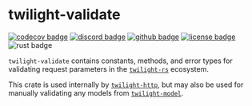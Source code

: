 # twilight-validate

[![codecov badge][]][codecov link] [![discord badge][]][discord link] [![github badge][]][github link] [![license badge][]][license link] ![rust badge]

`twilight-validate` contains constants, methods, and error types for
validating request parameters in the [`twilight-rs`] ecosystem.

This crate is used internally by [`twilight-http`], but may also be used for
manually validating any models from [`twilight-model`].

[`twilight-http`]: https://docs.rs/twilight-http/latest
[`twilight-model`]: https://docs.rs/twilight-model/latest
[`twilight-rs`]: https://github.com/twilight-rs/twilight
[codecov badge]: https://img.shields.io/codecov/c/gh/twilight-rs/twilight?logo=codecov&style=for-the-badge&token=E9ERLJL0L2
[codecov link]: https://app.codecov.io/gh/twilight-rs/twilight/
[discord badge]: https://img.shields.io/discord/745809834183753828?color=%237289DA&label=discord%20server&logo=discord&style=for-the-badge
[discord link]: https://discord.gg/7jj8n7D
[github badge]: https://img.shields.io/badge/github-twilight-6f42c1.svg?style=for-the-badge&logo=github
[github link]: https://github.com/twilight-rs/twilight
[license badge]: https://img.shields.io/badge/license-ISC-blue.svg?style=for-the-badge&logo=pastebin
[license link]: https://github.com/twilight-rs/twilight/blob/main/LICENSE.md
[rust badge]: https://img.shields.io/badge/rust-1.79+-93450a.svg?style=for-the-badge&logo=rust
